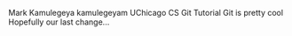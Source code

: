 Mark Kamulegeya kamulegeyam
UChicago CS Git Tutorial
Git is pretty cool
Hopefully our last change...